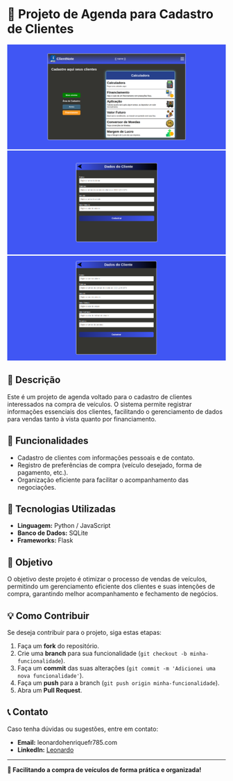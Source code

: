# 📒 Projeto de Agenda para Cadastro de Clientes

![Tela Inicial](/app/project-view/menuu.png)
![Cliente avista](/app/project-view/avista.png)
![Cliente Financiamento](/app/project-view/financiamento.png)

## 📝 Descrição
Este é um projeto de agenda voltado para o cadastro de clientes interessados na compra de veículos. O sistema permite registrar informações essenciais dos clientes, facilitando o gerenciamento de dados para vendas tanto à vista quanto por financiamento.

## 🚀 Funcionalidades
- Cadastro de clientes com informações pessoais e de contato.
- Registro de preferências de compra (veículo desejado, forma de pagamento, etc.).
- Organização eficiente para facilitar o acompanhamento das negociações.

## 🔧 Tecnologias Utilizadas
- **Linguagem:** Python / JavaScript 
- **Banco de Dados:**  SQLite 
- **Frameworks:** Flask 

## 📌 Objetivo
O objetivo deste projeto é otimizar o processo de vendas de veículos, permitindo um gerenciamento eficiente dos clientes e suas intenções de compra, garantindo melhor acompanhamento e fechamento de negócios.

## 💡 Como Contribuir
Se deseja contribuir para o projeto, siga estas etapas:
1. Faça um **fork** do repositório.
2. Crie uma **branch** para sua funcionalidade (`git checkout -b minha-funcionalidade`).
3. Faça um **commit** das suas alterações (`git commit -m 'Adicionei uma nova funcionalidade'`).
4. Faça um **push** para a branch (`git push origin minha-funcionalidade`).
5. Abra um **Pull Request**.

## 📞 Contato
Caso tenha dúvidas ou sugestões, entre em contato:
- **Email:** leonardohenriquefr785.com
- **LinkedIn:** [Leonardo](https://linkedin.com)

---
**🚗 Facilitando a compra de veículos de forma prática e organizada!**
